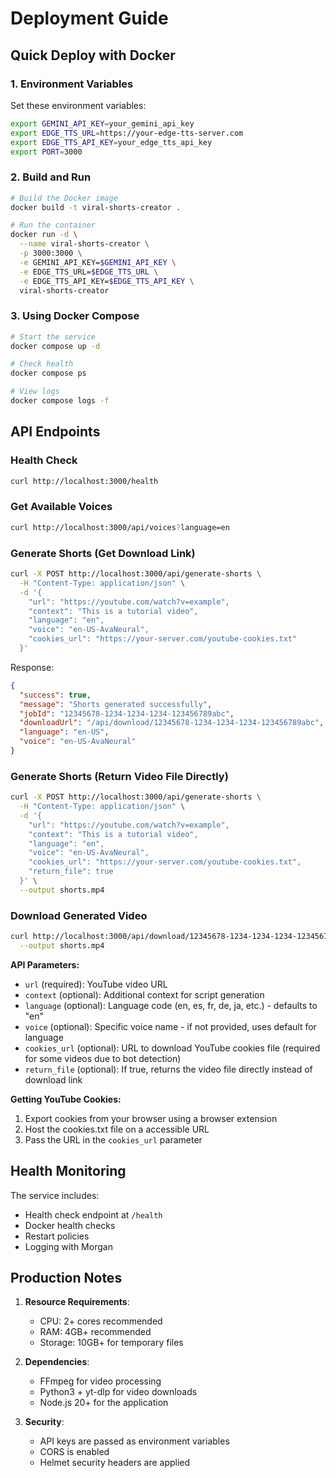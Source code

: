 # Deployment Guide

## Quick Deploy with Docker

### 1. Environment Variables
Set these environment variables:

```bash
export GEMINI_API_KEY=your_gemini_api_key
export EDGE_TTS_URL=https://your-edge-tts-server.com
export EDGE_TTS_API_KEY=your_edge_tts_api_key
export PORT=3000
```

### 2. Build and Run
```bash
# Build the Docker image
docker build -t viral-shorts-creator .

# Run the container
docker run -d \
  --name viral-shorts-creator \
  -p 3000:3000 \
  -e GEMINI_API_KEY=$GEMINI_API_KEY \
  -e EDGE_TTS_URL=$EDGE_TTS_URL \
  -e EDGE_TTS_API_KEY=$EDGE_TTS_API_KEY \
  viral-shorts-creator
```

### 3. Using Docker Compose
```bash
# Start the service
docker compose up -d

# Check health
docker compose ps

# View logs
docker compose logs -f
```

## API Endpoints

### Health Check
```bash
curl http://localhost:3000/health
```

### Get Available Voices
```bash
curl http://localhost:3000/api/voices?language=en
```

### Generate Shorts (Get Download Link)
```bash
curl -X POST http://localhost:3000/api/generate-shorts \
  -H "Content-Type: application/json" \
  -d '{
    "url": "https://youtube.com/watch?v=example",
    "context": "This is a tutorial video",
    "language": "en",
    "voice": "en-US-AvaNeural",
    "cookies_url": "https://your-server.com/youtube-cookies.txt"
  }'
```

Response:
```json
{
  "success": true,
  "message": "Shorts generated successfully",
  "jobId": "12345678-1234-1234-1234-123456789abc",
  "downloadUrl": "/api/download/12345678-1234-1234-1234-123456789abc",
  "language": "en-US",
  "voice": "en-US-AvaNeural"
}
```

### Generate Shorts (Return Video File Directly)
```bash
curl -X POST http://localhost:3000/api/generate-shorts \
  -H "Content-Type: application/json" \
  -d '{
    "url": "https://youtube.com/watch?v=example",
    "context": "This is a tutorial video",
    "language": "en",
    "voice": "en-US-AvaNeural",
    "cookies_url": "https://your-server.com/youtube-cookies.txt",
    "return_file": true
  }' \
  --output shorts.mp4
```

### Download Generated Video
```bash
curl http://localhost:3000/api/download/12345678-1234-1234-1234-123456789abc \
  --output shorts.mp4
```

**API Parameters:**
- `url` (required): YouTube video URL
- `context` (optional): Additional context for script generation
- `language` (optional): Language code (en, es, fr, de, ja, etc.) - defaults to "en"
- `voice` (optional): Specific voice name - if not provided, uses default for language
- `cookies_url` (optional): URL to download YouTube cookies file (required for some videos due to bot detection)
- `return_file` (optional): If true, returns the video file directly instead of download link

**Getting YouTube Cookies:**
1. Export cookies from your browser using a browser extension
2. Host the cookies.txt file on a accessible URL
3. Pass the URL in the `cookies_url` parameter

## Health Monitoring

The service includes:
- Health check endpoint at `/health`
- Docker health checks
- Restart policies
- Logging with Morgan

## Production Notes

1. **Resource Requirements**:
   - CPU: 2+ cores recommended
   - RAM: 4GB+ recommended  
   - Storage: 10GB+ for temporary files

2. **Dependencies**:
   - FFmpeg for video processing
   - Python3 + yt-dlp for video downloads
   - Node.js 20+ for the application

3. **Security**:
   - API keys are passed as environment variables
   - CORS is enabled
   - Helmet security headers are applied